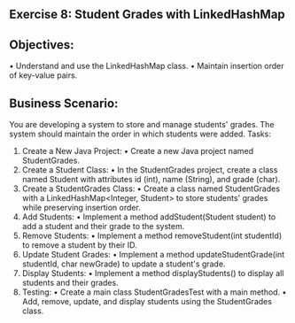## Exercise 8: Student Grades with LinkedHashMap

## Objectives:
•	Understand and use the LinkedHashMap class.
•	Maintain insertion order of key-value pairs.

## Business Scenario: 
You are developing a system to store and manage students' grades. The system should maintain the order in which students were added.
Tasks:
1.	Create a New Java Project:
•	Create a new Java project named StudentGrades.
2.	Create a Student Class:
•	In the StudentGrades project, create a class named Student with attributes id (int), name (String), and grade (char).
3.	Create a StudentGrades Class:
•	Create a class named StudentGrades with a LinkedHashMap<Integer, Student> to store students' grades while preserving insertion order.
4.	Add Students:
•	Implement a method addStudent(Student student) to add a student and their grade to the system.
5.	Remove Students:
•	Implement a method removeStudent(int studentId) to remove a student by their ID.
6.	Update Student Grades:
•	Implement a method updateStudentGrade(int studentId, char newGrade) to update a student's grade.
7.	Display Students:
•	Implement a method displayStudents() to display all students and their grades.
8.	Testing:
•	Create a main class StudentGradesTest with a main method.
•	Add, remove, update, and display students using the StudentGrades class.
